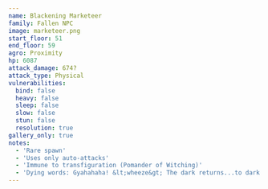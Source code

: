 ```yaml
---
name: Blackening Marketeer
family: Fallen NPC
image: marketeer.png
start_floor: 51
end_floor: 59
agro: Proximity
hp: 6087
attack_damage: 674?
attack_type: Physical
vulnerabilities:
  bind: false
  heavy: false
  sleep: false
  slow: false
  stun: false
  resolution: true
gallery_only: true
notes:
  - 'Rare spawn'
  - 'Uses only auto-attacks'
  - 'Immune to transfiguration (Pomander of Witching)'
  - 'Dying words: Gyahahaha! &lt;wheeze&gt; The dark returns...to dark...'
---
```

